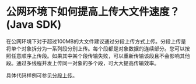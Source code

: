 # 公网环境下如何提高上传大文件速度？\(Java SDK\)<a name="obs_21_2112"></a>

在公网环境下对于超过100MB的大文件建议通过分段上传方式上传。分段上传是将单个对象拆分为一系列段分别上传。每个段都是对象数据的连续部分。您可以按照任意顺序上传段。如果其中某个段传输失败，可以重新传输该段且不会影响其他段。通过多线程并发上传同一对象的多个段，可大大提高传输效率。

具体代码样例可参见[分段上传](分段上传(Java-SDK).md)。

